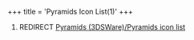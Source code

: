 +++
title = 'Pyramids Icon List(1)'
+++

1.  REDIRECT [Pyramids (3DSWare)/Pyramids icon
    list](Pyramids_(3DSWare)/Pyramids_icon_list "wikilink")